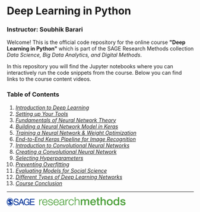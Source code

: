 # Deep Learning in Python
### Instructor: Soubhik Barari

Welcome! This is the official code repository for the online course **"Deep Learning in Python"** which is part of the SAGE Research Methods collection *Data Science, Big Data Analytics, and Digital Methods*.

In this repository you will find the Jupyter notebooks where you can interactively run the code snippets from the course. Below you can find links to the course content videos.

### Table of Contents

1. [*Introduction to Deep Learning*](https://methods.sagepub.com/video/deep-learning-in-python-introduction-to-deep-learning)
2. [*Setting up Your Tools*](https://methods.sagepub.com/video/deep-learning-in-python-setting-up-your-tools)
3. [*Fundamentals of Neural Network Theory*](https://methods.sagepub.com/video/deep-learning-in-python-fundamentals-of-neural-network-theory)
4. [*Building a Neural Network Model in Keras*](https://methods.sagepub.com/video/deep-learning-in-python-building-a-neural-network-model-in-keras)
5. [*Training a Neural Network & Weight Optimization*](https://methods.sagepub.com/video/deep-learning-in-python-training-a-neural-network-and-weight-optimization)
6. [*End-to-End Keras Pipeline for Image Recognition*](https://methods.sagepub.com/video/deep-learning-in-python-end-to-end-keras-pipeline-for-image-recognition)
7. [*Introduction to Convolutional Neural Networks*](https://methods.sagepub.com/video/deep-learning-in-python-a-introduction-to-convolutional-neural-networks)
8. [*Creating a Convolutional Neural Network*](https://methods.sagepub.com/video/deep-learning-in-python-creating-a-convolutional-neural-network)
9. [*Selecting Hyperparameters*](https://methods.sagepub.com/video/deep-learning-in-python-selecting-hyperparameters)
10. [*Preventing Overfitting*](https://methods.sagepub.com/video/deep-learning-in-python-preventing-overfitting)
11. [*Evaluating Models for Social Science*](https://methods.sagepub.com/video/deep-learning-in-python-evaluating-models-for-social-science)
12. [*Different Types of Deep Learning Networks*](https://methods.sagepub.com/video/deep-learning-in-python-different-types-of-deep-learning-network)
13. [*Course Conclusion*](https://methods.sagepub.com/video/deep-learning-in-python-course-conclusion)


<hr>

![](SRM.jpg)
